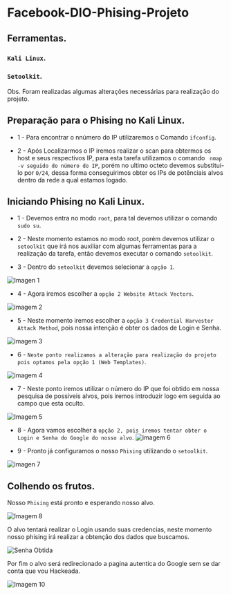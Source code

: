 # Facebook-DIO-Phising-Projeto
## Ferramentas.
###   ```Kali Linux```.
###   ```Setoolkit```.
Obs. Foram realizadas algumas alterações necessárias para realização do projeto.

## Preparação para o Phising no Kali Linux.

- 1 - Para encontrar o nnúmero do IP utilizaremos o Comando ```ifconfig```. 
 
- 2 - Após Localizarmos o IP iremos realizar o scan para obtermos os host e seus respectivos IP, para esta tarefa utilizamos o comando 
  ``` nmap -v seguido do número do IP```, porém no ultimo octeto devemos substitui-lo por ```0/24```, dessa forma conseguirimos obter os IPs de potênciais alvos 
 dentro da rede a qual estamos logado.

## Iniciando Phising no Kali Linux.

- 1 - Devemos entra no modo ```root```, para tal devemos utilizar o comando ```sudo su```.
 
- 2 - Neste momento estamos no modo root, porém devemos utilizar o ```setoolkit``` que irá nos auxiliar com algumas ferramentas para a realização da 
 tarefa, então devemos executar o comando ```setoolkit```.
 
- 3 - Dentro do ```setoolkit``` devemos selecionar a ```opção 1```.

![Imagen 1](https://github.com/elvys-santos/Facebook-DIO-Phising-Projeto/assets/110802178/4856f372-092f-48ff-825e-2296979bb0d6)

- 4 - Agora iremos escolher a ```opção 2 Website Attack Vectors```.

![imagem 2](https://github.com/elvys-santos/Facebook-DIO-Phising-Projeto/assets/110802178/8c26176d-da37-444a-a8fb-7cceee3f0911)

- 5 - Neste momento iremos escolher a ```opção 3 Credential Harvester Attack Method```, pois nossa intenção é obter os dados de Login e Senha.

![imagem 3](https://github.com/elvys-santos/Facebook-DIO-Phising-Projeto/assets/110802178/3239675e-8269-4ae9-9c9f-f067758dd41f)

- 6 - ```Neste ponto realizamos a alteração para realização do projeto pois optamos pela opção 1 (Web Templates)```.

![imagem 4](https://github.com/elvys-santos/Facebook-DIO-Phising-Projeto/assets/110802178/1e552001-8d65-413f-ad37-e4924eb369b7)

- 7 - Neste ponto iremos utilizar o número do IP que foi obtido em nossa pesquisa de possiveis alvos, pois iremos introduzir logo em seguida ao campo que esta oculto.

![Imagem 5](https://github.com/elvys-santos/Facebook-DIO-Phising-Projeto/assets/110802178/1a579aa7-f5ed-48bf-bb81-142766e4cebc)

- 8 - Agora vamos escolher a ```opção 2, pois iremos tentar obter o Login e Senha do Google do nosso alvo```.
![imagem 6](https://github.com/elvys-santos/Facebook-DIO-Phising-Projeto/assets/110802178/6650e87d-adc8-4c84-8fef-efe957734dc3)

 - 9 - Pronto já configuramos o nosso ```Phising``` utilizando o ```setoolkit```.

![imagen 7](https://github.com/elvys-santos/Facebook-DIO-Phising-Projeto/assets/110802178/5fd81b79-875f-42bc-bf0a-d7e91e43bc4b)

## Colhendo os frutos.
 Nosso ```Phising``` está pronto e esperando nosso alvo.

![Imagem 8](https://github.com/elvys-santos/Facebook-DIO-Phising-Projeto/assets/110802178/4568d9e6-2fdb-4292-aefe-81d74146ff9d)

 O alvo tentará realizar o Login usando suas credencias, neste momento nosso phising irá realizar a obtenção dos dados que buscamos.
 
![Senha Obtida](https://github.com/elvys-santos/Facebook-DIO-Phising-Projeto/assets/110802178/1d92075b-e86c-4ed1-91ba-d77e3b69eb91)

 Por fim o alvo será redirecionado a pagina autentica do Google sem se dar conta que vou Hackeada.
 
![Imagem 10](https://github.com/elvys-santos/Facebook-DIO-Phising-Projeto/assets/110802178/e73ee8d1-4475-446e-93f7-827b6a6e2008)









